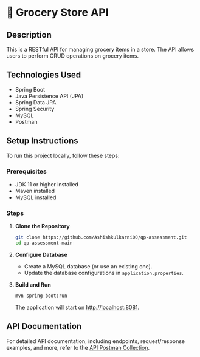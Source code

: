 # 🛒 Grocery Store API

## Description
This is a RESTful API for managing grocery items in a store. The API allows users to perform CRUD operations on grocery items.

## Technologies Used
- Spring Boot
- Java Persistence API (JPA)
- Spring Data JPA
- Spring Security
- MySQL 
- Postman 

## Setup Instructions
To run this project locally, follow these steps:

### Prerequisites
- JDK 11 or higher installed
- Maven installed
- MySQL installed 

### Steps
1. **Clone the Repository**
    ```bash
    git clone https://github.com/Ashishkulkarni00/qp-assessment.git
    cd qp-assessment-main
    ```

2. **Configure Database**
    - Create a MySQL database (or use an existing one).
    - Update the database configurations in `application.properties`.

3. **Build and Run**
    ```bash
    mvn spring-boot:run
    ```
   The application will start on [http://localhost:8081](http://localhost:8081).

## API Documentation
For detailed API documentation, including endpoints, request/response examples, and more, refer to the [API Postman Collection](https://www.postman.com/aerospace-geologist-55490909/workspace/grocery-store/collection/31326834-d3d1d1f5-3857-40bf-8f21-8e6f28adbadd?action=share&creator=31326834).
